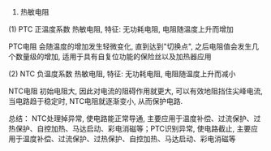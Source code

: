 1. 热敏电阻

(1) PTC 正温度系数 热敏电阻, 特征: 无功耗电阻, 电阻随温度上升而增加

PTC电阻 会随温度的增加发生轻微变化, 直到达到"切换点", 之后电阻值会发生几个数量级的增加, 适用于具有自复位功能的保险丝以及加热器应用

(2) NTC 负温度系数 热敏电阻, 特征: 无功耗电阻, 电阻随温度上升而减小

NTC电阻 初始电阻大, 因此对电流的阻碍作用就更大, 可以有效地阻挡住尖峰电流, 当电路趋于稳定时, NTC电阻就逐渐变小, 从而保护电路.

总结： NTC处理掉异常, 使电路能正常导通, 主要应用于温度补偿、过流保护、过热保护、自控加热、马达启动、彩电消磁等；PTC识别异常, 使电路截止, 主要应用于温度补偿、过流保护、过热保护、自控加热、马达启动、彩电消磁等
